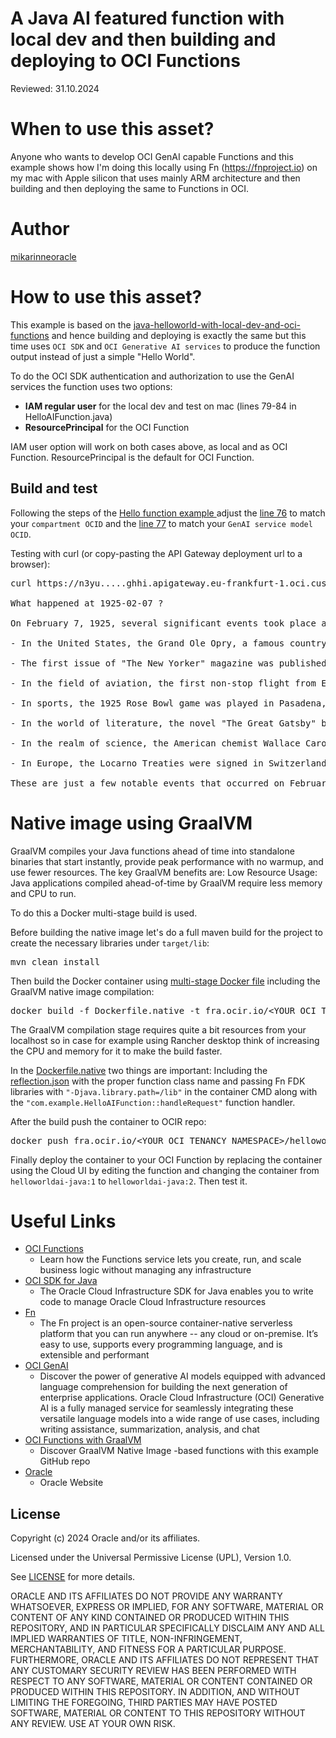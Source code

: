 <!--
Copyright (c) 2024 Oracle and/or its affiliates.

The Universal Permissive License (UPL), Version 1.0

Subject to the condition set forth below, permission is hereby granted to any
person obtaining a copy of this software, associated documentation and/or data
(collectively the "Software"), free of charge and under any and all copyright
rights in the Software, and any and all patent rights owned or freely
licensable by each licensor hereunder covering either (i) the unmodified
Software as contributed to or provided by such licensor, or (ii) the Larger
Works (as defined below), to deal in both

(a) the Software, and
(b) any piece of software and/or hardware listed in the lrgrwrks.txt file if
one is included with the Software (each a "Larger Work" to which the Software
is contributed by such licensors),

without restriction, including without limitation the rights to copy, create
derivative works of, display, perform, and distribute the Software and make,
use, sell, offer for sale, import, export, have made, and have sold the
Software and the Larger Work(s), and to sublicense the foregoing rights on
either these or other terms.

This license is subject to the following condition:
The above copyright notice and either this complete permission notice or at
a minimum a reference to the UPL must be included in all copies or
substantial portions of the Software.

THE SOFTWARE IS PROVIDED "AS IS", WITHOUT WARRANTY OF ANY KIND, EXPRESS OR
IMPLIED, INCLUDING BUT NOT LIMITED TO THE WARRANTIES OF MERCHANTABILITY,
FITNESS FOR A PARTICULAR PURPOSE AND NONINFRINGEMENT. IN NO EVENT SHALL THE
AUTHORS OR COPYRIGHT HOLDERS BE LIABLE FOR ANY CLAIM, DAMAGES OR OTHER
LIABILITY, WHETHER IN AN ACTION OF CONTRACT, TORT OR OTHERWISE, ARISING FROM,
OUT OF OR IN CONNECTION WITH THE SOFTWARE OR THE USE OR OTHER DEALINGS IN THE
SOFTWARE.
-->

# A Java AI featured function with local dev and then building and deploying to OCI Functions

Reviewed: 31.10.2024
 
# When to use this asset?
 
Anyone who wants to develop OCI GenAI capable Functions and this example shows how I'm doing this locally using Fn (<a href="https://fnproject.io">https://fnproject.io</a>) on my mac with Apple silicon that uses mainly ARM architecture and then building and then deploying the same to Functions in OCI.

# Author
<a href="https://github.com/mikarinneoracle">mikarinneoracle</a>

# How to use this asset?

This example is based on the <a href="../java-helloworld-with-local-dev-and-oci-functions">java-helloworld-with-local-dev-and-oci-functions</a> and hence building and deploying is exactly the same but this time uses <code>OCI SDK</code> and <code>OCI Generative AI services</code> to produce the function output instead of just a simple "Hello World".

<p>

To do the OCI SDK authentication and authorization to use the GenAI services the function uses two options:
<ul>
<li><b>IAM regular user</b> for the local dev and test on mac (lines 79-84 in HelloAIFunction.java)</li>
<li><b>ResourcePrincipal</b> for the OCI Function</li>
</ul>

<p>
IAM user option will work on both cases above, as local and as OCI Function. ResourcePrincipal is the default for OCI Function.

## Build and test

Following the steps of the <a href="../java-helloworld-with-local-dev-and-oci-functions">Hello function example </a> adjust the  <a href="https://github.com/oracle-devrel/technology-engineering/blob/main/app-dev/devops-and-containers/functions/java-helloworld-AI-with-local-dev-and-oci-functions/files/src/main/java/com/example/HelloAIFunction.java#76">line 76</a> to match your <code>compartment OCID</code> and the <a href="https://github.com/oracle-devrel/technology-engineering/blob/main/app-dev/devops-and-containers/functions/java-helloworld-AI-with-local-dev-and-oci-functions/files/src/main/java/com/example/HelloAIFunction.java#77">line 77</a> to match your <code>GenAI service model OCID</code>. 

<p>

Testing with curl (or copy-pasting the API Gateway deployment url to a browser):

<p>

<pre>
curl https://n3yu.....ghhi.apigateway.eu-frankfurt-1.oci.customer-oci.com/

What happened at 1925-02-07 ?

On February 7, 1925, several significant events took place around the world:

- In the United States, the Grand Ole Opry, a famous country music stage and radio show, made its debut on WSM radio in Nashville, Tennessee. It was initially called the "WSM Barn Dance" and has since become one of the longest-running radio programs in history.

- The first issue of "The New Yorker" magazine was published in New York City. Founded by Harold Ross, the magazine quickly gained a reputation for its sophisticated and witty writing, featuring contributions from renowned writers and artists.

- In the field of aviation, the first non-stop flight from England to India was completed by Squadron Leader John Henry "Jack" Moore-Brabazon, 1st Baron Brabazon of Tara. He flew a modified Airco DH.9A biplane, covering a distance of approximately 4,130 miles (6,646 kilometers) in about 50 hours and 37 minutes.

- In sports, the 1925 Rose Bowl game was played in Pasadena, California. The game, which is an annual college football bowl game, saw the Dartmouth Indians defeat the California Golden Bears by a score of 14-0.

- In the world of literature, the novel "The Great Gatsby" by F. Scott Fitzgerald was published in the United States. The book, set in the 1920s, explores themes of social class, wealth, and the American Dream, and has since become a classic of American literature.

- In the realm of science, the American chemist Wallace Carothers filed a patent for the synthetic polymer nylon. Nylon, known for its strength and versatility, would go on to revolutionize the textile industry and find applications in various products.

- In Europe, the Locarno Treaties were signed in Switzerland. These treaties aimed to promote peace and security in Europe after World War I. They included mutual guarantees of borders and commitments to resolve disputes peacefully.

These are just a few notable events that occurred on February 7, 1925. The day witnessed advancements in entertainment, aviation, sports, literature, science, and international diplomacy.
</pre>

# Native image using GraalVM

GraalVM compiles your Java functions ahead of time into standalone binaries that start instantly, provide peak performance with no warmup, and use fewer resources. The key GraalVM benefits are: Low Resource Usage: Java applications compiled ahead-of-time by GraalVM require less memory and CPU to run.

<p>

To do this a Docker multi-stage build is used.

<p>

Before building the native image let's do a full maven build for the project to create the necessary libraries under <code>target/lib</code>:

<pre>
mvn clean install
</pre>

Then build the Docker container using <a href="./files/Dockerfile.native">multi-stage Docker file</a> including the GraalVM native image compilation:

<pre>
docker build -f Dockerfile.native -t fra.ocir.io/&lt;YOUR OCI TENANCY NAMESPACE&gt;/helloworldai-java:2 .
</pre>

The GraalVM compilation stage requires quite a bit resources from your localhost so in case for example using Rancher desktop
think of increasing the CPU and memory for it to make the build faster.

<p>

In the <a href="./files/Dockerfile.native">Dockerfile.native</a> two things are important: Including the <a href="./files/reflection.json">reflection.json</a> with the proper function class name and passing Fn FDK libraries with <code>"-Djava.library.path=/lib"</code> in the container CMD along with the <code>"com.example.HelloAIFunction::handleRequest"</code> function handler.

<p>

After the build push the container to OCIR repo:

<pre>
docker push fra.ocir.io/&lt;YOUR OCI TENANCY NAMESPACE&gt;/helloworldai-java:2
</pre>

Finally deploy the container to your OCI Function by replacing the container using the Cloud UI by editing the function and changing the container from <code>helloworldai-java:1</code> to <code>helloworldai-java:2</code>. Then test it.


# Useful Links
 
- [OCI Functions](https://docs.oracle.com/en-us/iaas/Content/Functions/Concepts/functionsoverview.htm)
    - Learn how the Functions service lets you create, run, and scale business logic without managing any infrastructure
- [OCI SDK for Java](https://docs.oracle.com/en-us/iaas/Content/API/SDKDocs/javasdk.htm)
    - The Oracle Cloud Infrastructure SDK for Java enables you to write code to manage Oracle Cloud Infrastructure resources
- [Fn](https://fnproject.io/)
    - The Fn project is an open-source container-native serverless platform that you can run anywhere -- any cloud or on-premise. It’s easy to use, supports every programming language, and is extensible and performant
- [OCI GenAI](https://www.oracle.com/artificial-intelligence/generative-ai/generative-ai-service/)
    - Discover the power of generative AI models equipped with advanced language comprehension for building the next generation of enterprise applications. Oracle Cloud Infrastructure (OCI) Generative AI is a fully managed service for seamlessly integrating these versatile language models into a wide range of use cases, including writing assistance, summarization, analysis, and chat
- [OCI Functions with GraalVM](https://github.com/shaunsmith/graalvm-fn-init-images)
    - Discover GraalVM Native Image -based functions with this example GitHub repo
- [Oracle](https://www.oracle.com/)
    - Oracle Website

## License

Copyright (c) 2024 Oracle and/or its affiliates.

Licensed under the Universal Permissive License (UPL), Version 1.0.

See [LICENSE](LICENSE) for more details.

ORACLE AND ITS AFFILIATES DO NOT PROVIDE ANY WARRANTY WHATSOEVER, EXPRESS OR IMPLIED, FOR ANY SOFTWARE, MATERIAL OR CONTENT OF ANY KIND CONTAINED OR PRODUCED WITHIN THIS REPOSITORY, AND IN PARTICULAR SPECIFICALLY DISCLAIM ANY AND ALL IMPLIED WARRANTIES OF TITLE, NON-INFRINGEMENT, MERCHANTABILITY, AND FITNESS FOR A PARTICULAR PURPOSE.  FURTHERMORE, ORACLE AND ITS AFFILIATES DO NOT REPRESENT THAT ANY CUSTOMARY SECURITY REVIEW HAS BEEN PERFORMED WITH RESPECT TO ANY SOFTWARE, MATERIAL OR CONTENT CONTAINED OR PRODUCED WITHIN THIS REPOSITORY. IN ADDITION, AND WITHOUT LIMITING THE FOREGOING, THIRD PARTIES MAY HAVE POSTED SOFTWARE, MATERIAL OR CONTENT TO THIS REPOSITORY WITHOUT ANY REVIEW. USE AT YOUR OWN RISK. 